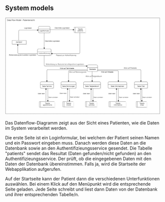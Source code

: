 <!-- Bitte Unterkapitel mit ### fortführen damit das Dokument nach dem Merge dann bereits sauber gegliedert ist -->
## System models

![System models](07_system_models.jpg "System models")

Das Datenflow-Diagramm zeigt aus der Sicht eines Patienten, wie die Daten im System verarbeitet werden.

Die erste Seite ist ein Loginformular, bei welchem der Patient seinen Namen und ein Passwort eingeben muss. Danach werden diese Daten an die Datenbank sowie an den Authentifizieungsservice gesendet. Die Tabelle "patients" sendet das Resultat (Daten gefunden/nicht gefunden) an den Authentifizieungsservice. Der prüft, ob die eingegebenen Daten mit den Daten der Datenbank übereinstimmen. Falls ja, wird die Startseite der Webapplikation aufgerufen.

Auf der Startseite kann der Patient dann die verschiedenen Unterfunktionen auswählen. Bei einem Klick auf den Menüpunkt wird die entsprechende Seite geladen. Jede Seite schreibt und liest dann Daten von der Datenbank und ihrer entsprechenden Tabelle/n.
